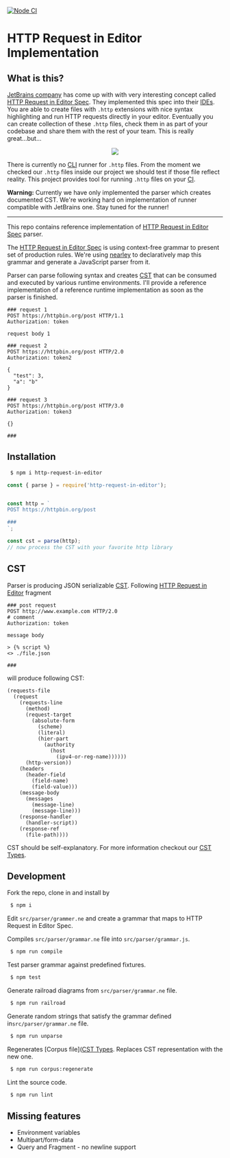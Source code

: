 [![Node CI](https://github.com/char0n/http-request-in-editor/workflows/Node.js%20CI/badge.svg)](https://github.com/char0n/http-request-in-editor/actions?query=workflow%3A%22Node.js+CI%22)

# HTTP Request in Editor Implementation

## What is this?

[JetBrains company](https://www.jetbrains.com/help/idea/http-client-in-product-code-editor.html) has come up with
with very interesting concept called [HTTP Request in Editor Spec](https://github.com/JetBrains/http-request-in-editor-spec/blob/master/spec.md).
They implemented this spec into their [IDEs](https://www.jetbrains.com/help/idea/http-client-in-product-code-editor.html).
You are able to create files with `.http` extensions with nice syntax highlighting and run HTTP requests directly in your editor.
Eventually you can create collection of these `.http` files, check them in as part of your codebase and
share them with the rest of your team. This is really great...but...

<p align="center"><img src="https://resources.jetbrains.com/help/img/idea/2019.3/basic_request.png" /></p>

There is currently no [CLI](https://en.wikipedia.org/wiki/Command-line_interface) runner for `.http` files. From the
moment we checked our `.http` files inside our project we should test if those file reflect reality.
This project provides tool for running `.http` files on your [CI](https://en.wikipedia.org/wiki/Continuous_integration).

**Warning:** Currently we have only implemented the parser which creates documented CST. We're working hard on implementation
of runner compatible with JetBrains one. Stay tuned for the runner!

<hr />

This repo contains reference implementation of [HTTP Request in Editor Spec](https://github.com/JetBrains/http-request-in-editor-spec/blob/master/spec.md) parser.

The [HTTP Request in Editor Spec](https://github.com/JetBrains/http-request-in-editor-spec/blob/master/spec.md) is using context-free grammar to present set of production rules.
We're using [nearley](https://nearley.js.org/) to declaratively map this grammar and generate a JavaScript parser from it.

Parser can parse following syntax and creates [CST](https://en.wikipedia.org/wiki/Parse_tree)
that can be consumed and executed by various runtime environments. I'll provide a reference implementation
of a reference runtime implementation as soon as the parser is finished.

```http request
### request 1
POST https://httpbin.org/post HTTP/1.1
Authorization: token

request body 1

### request 2
POST https://httpbin.org/post HTTP/2.0
Authorization: token2

{
  "test": 3,
  "a": "b"
}

### request 3
POST https://httpbin.org/post HTTP/3.0
Authorization: token3

{}

###
```

## Installation

```sh
 $ npm i http-request-in-editor
```

```js
const { parse } = require('http-request-in-editor');


const http = `
POST https://httpbin.org/post

###
`;

const cst = parse(http);
// now process the CST with your favorite http library
```


## CST

Parser is producing JSON serializable [CST](https://en.wikipedia.org/wiki/Parse_tree). Following [HTTP Request in Editor](https://github.com/JetBrains/http-request-in-editor-spec/blob/master/spec.md) fragment

```http request
### post request
POST http://www.example.com HTTP/2.0
# comment
Authorization: token

message body

> {% script %}
<> ./file.json

###
```

will produce following CST:

```
(requests-file
  (request
    (requests-line
      (method)
      (request-target
        (absolute-form
          (scheme)
          (literal)
          (hier-part
            (authority
              (host
                (ipv4-or-reg-name))))))
      (http-version))
    (headers
      (header-field
        (field-name)
        (field-value)))
    (message-body
      (messages
        (message-line)
        (message-line)))
    (response-handler
      (handler-script))
    (response-ref
      (file-path))))
```

CST should be self-explanatory. For more information checkout our [CST Types](https://github.com/char0n/http-request-in-editor/tree/master/src/parser/cst).

## Development

Fork the repo, clone in and install by

```sh
 $ npm i
```

Edit `src/parser/grammer.ne` and create a grammar that maps to HTTP Request in Editor Spec.

Compiles `src/parser/grammar.ne` file into `src/parser/grammar.js`.
```sh
 $ npm run compile
```

Test parser grammar against predefined fixtures.
```sh
 $ npm test
```

Generate railroad diagrams from `src/parser/grammar.ne` file.
```sh
 $ npm run railroad
```

Generate random strings that satisfy the grammar defined in`src/parser/grammar.ne` file.
```sh
 $ npm run unparse
```

Regenerates [Corpus file]([CST Types](https://github.com/char0n/http-request-in-editor/tree/master/test/corpus/corpus.txt). Replaces CST representation with the new one.
```sh
 $ npm run corpus:regenerate
```

Lint the source code.
```sh
 $ npm run lint
```

## Missing features

 - Environment variables
 - Multipart/form-data
 - Query and Fragment - no newline support
